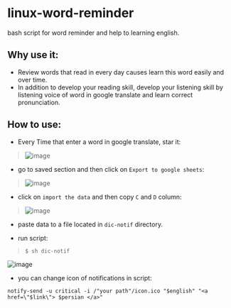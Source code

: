 # linux-word-reminder
bash script for word reminder and help to learning english.

## Why use it:
* Review words that read in every day causes learn this word easily and over time.
* In addition to develop your reading skill, develop your listening skill by listening voice of word in google translate and learn correct pronunciation.

## How to use:
* Every Time that enter a word in google translate, star it:
> ![image](https://user-images.githubusercontent.com/82968741/211553277-1cc6396f-f397-48bf-8004-2e7ad15256dc.png)


* go to saved section and then click on `Export to google sheets`:
>![image](https://user-images.githubusercontent.com/82968741/211554064-37529aef-d462-4937-a5b2-86d1d3efed83.png)


* click on `import the data` and then copy `C` and `D` column:
>![image](https://user-images.githubusercontent.com/82968741/211554581-7e64992b-13df-4d3e-9905-29c5b7cdb88f.png)


* paste data to a file located in `dic-notif` directory.

* run script:
>```
>$ sh dic-notif
>```

![image](https://user-images.githubusercontent.com/82968741/211560245-4f42888c-684a-4913-9e67-0d40a81cff70.png)


* you can change icon of notifications in script:
```
notify-send -u critical -i /"your path"/icon.ico "$english" "<a href=\"$link\"> $persian </a>"
```



